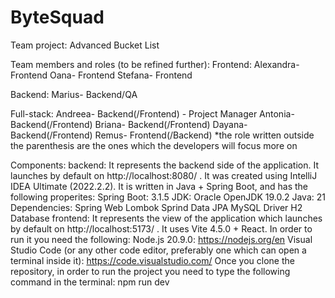 # ByteSquad
Team project: Advanced Bucket List

Team members and roles (to be refined further):
Frontend:
Alexandra- Frontend
Oana- Frontend
Stefana- Frontend

Backend:
Marius- Backend/QA

Full-stack:
Andreea- Backend(/Frontend) - Project Manager
Antonia- Backend(/Frontend)
Briana- Backend(/Frontend)
Dayana- Backend(/Frontend)
Remus- Frontend(/Backend)
*the role written outside the parenthesis are the ones which the developers will focus more on

Components:
backend:
It represents the backend side of the application. It launches by default on http://localhost:8080/ .
It was created using IntelliJ IDEA Ultimate (2022.2.2). It is written in Java + Spring Boot, and has the following properites:
Spring Boot: 3.1.5
JDK: Oracle OpenJDK 19.0.2
Java: 21
Dependencies:
Spring Web
Lombok
Sprind Data JPA
MySQL Driver
H2 Database
frontend:
It represents the view of the application which launches by default on http://localhost:5173/ . It uses Vite 4.5.0 + React. In order to run it you need the following:
Node.js 20.9.0: https://nodejs.org/en
Visual Studio Code (or any other code editor, preferably one which can open a terminal inside it): https://code.visualstudio.com/
Once you clone the repository, in order to run the project you need to type the following command in the terminal: npm run dev
